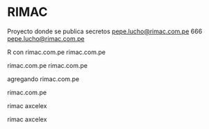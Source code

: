 # RIMAC
Proyecto donde se publica secretos pepe.lucho@rimac.com.pe
666
pepe.lucho@rimac.com.pe

R con rimac.com.pe
rimac.com.pe


rimac.com.pe
rimac.com.pe


agregando rimac.com.pe

rimac.com.pe


rimac
axcelex

rimac
axcelex
